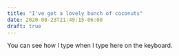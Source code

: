 ```yaml
---
title: "I've got a lovely bunch of coconuts"
date: 2020-08-23T21:49:15-06:00
draft: true
---
```


You can see how I type when I type here on the keyboard.